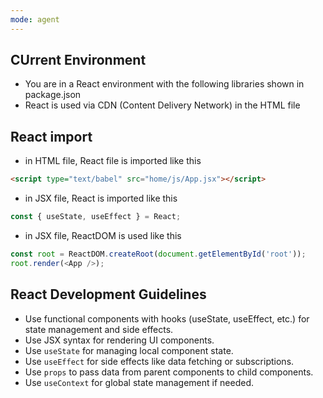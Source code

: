 ```yaml
---
mode: agent
---
```

## CUrrent Environment
- You are in a React environment with the following libraries shown in package.json
- React is used via CDN (Content Delivery Network) in the HTML file

## React import
- in HTML file, React file is imported like this
```html
<script type="text/babel" src="home/js/App.jsx"></script>
```
- in JSX file, React is imported like this
```javascript
const { useState, useEffect } = React;
```
- in JSX file, ReactDOM is used like this
```javascript
const root = ReactDOM.createRoot(document.getElementById('root'));
root.render(<App />);
```

## React Development Guidelines
- Use functional components with hooks (useState, useEffect, etc.) for state management and side effects.
- Use JSX syntax for rendering UI components.
- Use `useState` for managing local component state.
- Use `useEffect` for side effects like data fetching or subscriptions.
- Use `props` to pass data from parent components to child components.
- Use `useContext` for global state management if needed.